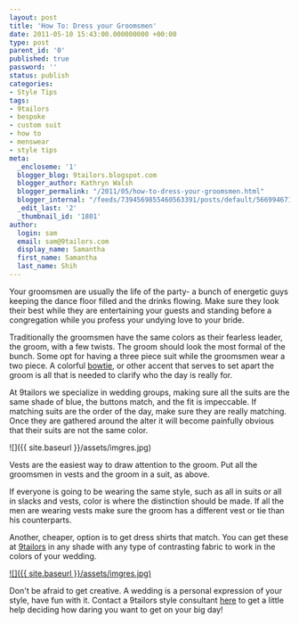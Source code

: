 ```yaml
---
layout: post
title: 'How To: Dress your Groomsmen'
date: 2011-05-10 15:43:00.000000000 +00:00
type: post
parent_id: '0'
published: true
password: ''
status: publish
categories:
- Style Tips
tags:
- 9tailors
- bespoke
- custom suit
- how to
- menswear
- style tips
meta:
  _encloseme: '1'
  blogger_blog: 9tailors.blogspot.com
  blogger_author: Kathryn Walsh
  blogger_permalink: "/2011/05/how-to-dress-your-groomsmen.html"
  blogger_internal: "/feeds/7394569855460563391/posts/default/5669946712740841003"
  _edit_last: '2'
  _thumbnail_id: '1801'
author:
  login: sam
  email: sam@9tailors.com
  display_name: Samantha
  first_name: Samantha
  last_name: Shih
---
```

Your groomsmen are usually the life of the party- a bunch of energetic guys keeping the dance floor filled and the drinks flowing. Make sure they look their best while they are entertaining your guests and standing before a congregation while you profess your undying love to your bride.

Traditionally the groomsmen have the same colors as their fearless leader, the groom, with a few twists. The groom should look the most formal of the bunch. Some opt for having a three piece suit while the groomsmen wear a two piece. A colorful [bowtie](http://9tailors.blogspot.com/2011/03/wednesdays-get-this-oootie-bowties.html), or other accent that serves to set apart the groom is all that is needed to clarify who the day is really for.

At 9tailors we specialize in wedding groups, making sure all the suits are the same shade of blue, the buttons match, and the fit is impeccable. If matching suits are the order of the day, make sure they are really matching. Once they are gathered around the alter it will become painfully obvious that their suits are not the same color.

![]({{ site.baseurl }}/assets/imgres.jpg)

Vests are the easiest way to draw attention to the groom. Put all the groomsmen in vests and the groom in a suit, as above.

If everyone is going to be wearing the same style, such as all in suits or all in slacks and vests, color is where the distinction should be made. If all the men are wearing vests make sure the groom has a different vest or tie than his counterparts.

Another, cheaper, option is to get dress shirts that match. You can get these at [9tailors](http://www.blogger.com/www.9tailors.com) in any shade with any type of contrasting fabric to work in the colors of your wedding.

[![]({{ site.baseurl }}/assets/imgres.jpg)](http://2.bp.blogspot.com/-wqp1_EFSzcY/Tclg62svIJI/AAAAAAAAAUQ/dmQU3Uqrjxs/s1600/imgres.jpg)

Don't be afraid to get creative. A wedding is a personal expression of your style, have fun with it. Contact a 9tailors style consultant [here](mailto:info@9tailors.com) to get a little help deciding how daring you want to get on your big day!